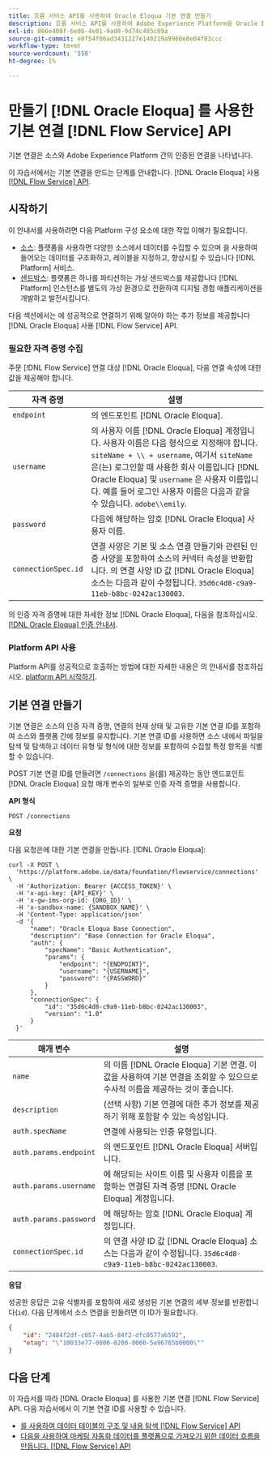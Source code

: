 ```yaml
---
title: 흐름 서비스 API를 사용하여 Oracle Eloqua 기본 연결 만들기
description: 흐름 서비스 API를 사용하여 Adobe Experience Platform을 Oracle Eloqua에 연결하는 방법을 알아봅니다.
exl-id: 866e408f-6e0b-4e81-9ad8-9d74c485c89a
source-git-commit: e8f54f06ad3431227e140219a9960e8e04f83ccc
workflow-type: tm+mt
source-wordcount: '558'
ht-degree: 1%

---
```


# 만들기 [!DNL Oracle Eloqua] 를 사용한 기본 연결 [!DNL Flow Service] API

기본 연결은 소스와 Adobe Experience Platform 간의 인증된 연결을 나타냅니다.

이 자습서에서는 기본 연결을 만드는 단계를 안내합니다. [!DNL Oracle Eloqua] 사용 [[!DNL Flow Service] API](https://www.adobe.io/experience-platform-apis/references/flow-service/).

## 시작하기

이 안내서를 사용하려면 다음 Platform 구성 요소에 대한 작업 이해가 필요합니다.

* [소스](../../../../home.md): 플랫폼을 사용하면 다양한 소스에서 데이터를 수집할 수 있으며 을 사용하여 들어오는 데이터를 구조화하고, 레이블을 지정하고, 향상시킬 수 있습니다 [!DNL Platform] 서비스.
* [샌드박스](../../../../../sandboxes/home.md): 플랫폼은 하나를 파티션하는 가상 샌드박스를 제공합니다 [!DNL Platform] 인스턴스를 별도의 가상 환경으로 전환하여 디지털 경험 애플리케이션을 개발하고 발전시킵니다.

다음 섹션에서는 에 성공적으로 연결하기 위해 알아야 하는 추가 정보를 제공합니다 [!DNL Oracle Eloqua] 사용 [!DNL Flow Service] API.

### 필요한 자격 증명 수집

주문 [!DNL Flow Service] 연결 대상 [!DNL Oracle Eloqua], 다음 연결 속성에 대한 값을 제공해야 합니다.

| 자격 증명 | 설명 |
| --- | --- |
| `endpoint` | 의 엔드포인트 [!DNL Oracle Eloqua]. |
| `username` | 의 사용자 이름 [!DNL Oracle Eloqua] 계정입니다. 사용자 이름은 다음 형식으로 지정해야 합니다. `siteName + \\ + username`, 여기서 `siteName` 은(는) 로그인할 때 사용한 회사 이름입니다 [!DNL Oracle Eloqua] 및 `username` 은 사용자 이름입니다. 예를 들어 로그인 사용자 이름은 다음과 같을 수 있습니다. `adobe\\emily`. |
| `password` | 다음에 해당하는 암호 [!DNL Oracle Eloqua] 사용자 이름. |
| `connectionSpec.id` | 연결 사양은 기본 및 소스 연결 만들기와 관련된 인증 사양을 포함하여 소스의 커넥터 속성을 반환합니다. 의 연결 사양 ID 값 [!DNL Oracle Eloqua] 소스는 다음과 같이 수정됩니다. `35d6c4d8-c9a9-11eb-b8bc-0242ac130003`. |

의 인증 자격 증명에 대한 자세한 정보 [!DNL Oracle Eloqua], 다음을 참조하십시오. [[!DNL Oracle Eloqua] 인증 안내서](https://docs.oracle.com/en/cloud/saas/marketing/eloqua-rest-api/Authentication_Basic.html).

### Platform API 사용

Platform API를 성공적으로 호출하는 방법에 대한 자세한 내용은 의 안내서를 참조하십시오. [platform API 시작하기](../../../../../landing/api-guide.md).

## 기본 연결 만들기

기본 연결은 소스의 인증 자격 증명, 연결의 현재 상태 및 고유한 기본 연결 ID를 포함하여 소스와 플랫폼 간에 정보를 유지합니다. 기본 연결 ID를 사용하면 소스 내에서 파일을 탐색 및 탐색하고 데이터 유형 및 형식에 대한 정보를 포함하여 수집할 특정 항목을 식별할 수 있습니다.

POST 기본 연결 ID를 만들려면 `/connections` 을(를) 제공하는 동안 엔드포인트 [!DNL Oracle Eloqua] 요청 매개 변수의 일부로 인증 자격 증명을 사용합니다.

**API 형식**

```https
POST /connections
```

**요청**

다음 요청은에 대한 기본 연결을 만듭니다. [!DNL Oracle Eloqua]:

```shell
curl -X POST \
  'https://platform.adobe.io/data/foundation/flowservice/connections' \
  -H 'Authorization: Bearer {ACCESS_TOKEN}' \
  -H 'x-api-key: {API_KEY}' \
  -H 'x-gw-ims-org-id: {ORG_ID}' \
  -H 'x-sandbox-name: {SANDBOX_NAME}' \
  -H 'Content-Type: application/json'
  -d '{
      "name": "Oracle Eloqua Base Connection",
      "description": "Base Connection for Oracle Eloqua",
      "auth": {
          "specName": "Basic Authentication",
          "params": {
              "endpoint": "{ENDPOINT}",
              "username": "{USERNAME}",
              "password": "{PASSWORD}"
          }
      },
      "connectionSpec": {
          "id": "35d6c4d8-c9a9-11eb-b8bc-0242ac130003",
          "version": "1.0"
      }
  }'
```

| 매개 변수 | 설명 |
| --- | --- |
| `name` | 의 이름 [!DNL Oracle Eloqua] 기본 연결. 이 값을 사용하여 기본 연결을 조회할 수 있으므로 수사적 이름을 제공하는 것이 좋습니다. |
| `description` | (선택 사항) 기본 연결에 대한 추가 정보를 제공하기 위해 포함할 수 있는 속성입니다. |
| `auth.specName` | 연결에 사용되는 인증 유형입니다. |
| `auth.params.endpoint` | 의 엔드포인트 [!DNL Oracle Eloqua] 서버입니다. |
| `auth.params.username` | 에 해당되는 사이트 이름 및 사용자 이름을 포함하는 연결된 자격 증명 [!DNL Oracle Eloqua] 계정입니다. |
| `auth.params.password` | 에 해당하는 암호 [!DNL Oracle Eloqua] 계정입니다. |
| `connectionSpec.id` | 의 연결 사양 ID 값 [!DNL Oracle Eloqua] 소스는 다음과 같이 수정됩니다. `35d6c4d8-c9a9-11eb-b8bc-0242ac130003`. |

**응답**

성공한 응답은 고유 식별자를 포함하여 새로 생성된 기본 연결의 세부 정보를 반환합니다(`id`). 다음 단계에서 소스 연결을 만들려면 이 ID가 필요합니다.

```json
{
    "id": "2484f2df-c057-4ab5-84f2-dfc0577ab592",
    "etag": "\"10033e77-0000-0200-0000-5e96785b0000\""
}
```

## 다음 단계

이 자습서를 따라 [!DNL Oracle Eloqua] 를 사용한 기본 연결 [!DNL Flow Service] API. 다음 자습서에서 이 기본 연결 ID를 사용할 수 있습니다.

* [를 사용하여 데이터 테이블의 구조 및 내용 탐색 [!DNL Flow Service] API](../../explore/tabular.md)
* [다음을 사용하여 마케팅 자동화 데이터를 플랫폼으로 가져오기 위한 데이터 흐름을 만듭니다. [!DNL Flow Service] API](../../collect/marketing-automation.md)
